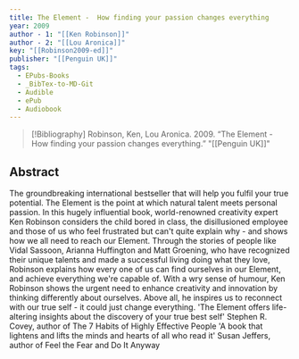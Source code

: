 ```yaml
---
title: The Element -  How finding your passion changes everything
year: 2009
author - 1: "[[Ken Robinson]]"
author - 2: "[[Lou Aronica]]"
key: "[[Robinson2009-ed]]"
publisher: "[[Penguin UK]]"
tags:
  - EPubs-Books
  - _BibTex-to-MD-Git
  - Audible
  - ePub
  - Audiobook
---
```


> [!Bibliography]
> Robinson, Ken, Lou Aronica. 2009. “The Element -  How finding your passion changes everything.” "[[Penguin UK]]"

## Abstract
The groundbreaking international bestseller that will help you fulfil your true potential. The Element is the point at which natural talent meets personal passion. In this hugely influential book, world-renowned creativity expert Ken Robinson considers the child bored in class, the disillusioned employee and those of us who feel frustrated but can't quite explain why - and shows how we all need to reach our Element. Through the stories of people like Vidal Sassoon, Arianna Huffington and Matt Groening, who have recognized their unique talents and made a successful living doing what they love, Robinson explains how every one of us can find ourselves in our Element, and achieve everything we're capable of. With a wry sense of humour, Ken Robinson shows the urgent need to enhance creativity and innovation by thinking differently about ourselves. Above all, he inspires us to reconnect with our true self - it could just change everything. 'The Element offers life-altering insights about the discovery of your true best self' Stephen R. Covey, author of The 7 Habits of Highly Effective People 'A book that lightens and lifts the minds and hearts of all who read it' Susan Jeffers, author of Feel the Fear and Do It Anyway